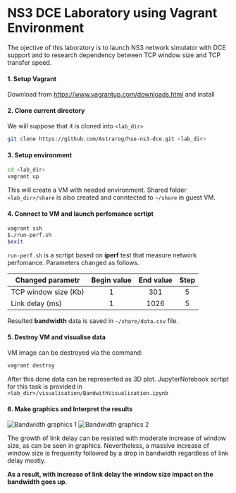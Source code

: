 # NS3 DCE Laboratory using Vagrant Environment
The ojective of this laboratory is to launch NS3 network simulator with DCE support and to research dependency
between TCP window size and TCP transfer speed.

#### 1.  Setup Vagrant

Download from https://www.vagrantup.com/downloads.html and install

#### 2.  Clone current directory

We will suppose that it is cloned into ```<lab_dir>```
```bash
git clone https://github.com/Astrarog/hse-ns3-dce.git <lab_dir>
```

#### 3. Setup environment
```bash
cd <lab_dir>
vagrant up
```
This will create a VM with needed environment.
Shared folder ```<lab_dir>/share``` is also created and conntected to ```~/share``` in guest VM.
#### 4. Connect to VM and launch perfomance scrtipt
```bash
vagrant ssh
$./run-perf.sh
$exit
```

```run-perf.sh``` is a scrtipt based on **iperf** test that measure network perfomance.
Parameters changed as follows.

|Changed parametr     | Begin value | End value | Step |
|-------------------- |:-----------:|:---------:|:----:|
|TCP window size (Kb) | 1 			| 301 		| 5    |
|Link delay (ms) 	  | 1 			| 1026 		| 5    |

Resulted **bandwidth** data is saved in ```~/share/data.csv``` file.


#### 5. Destroy VM and visualise data

VM image can be destroyed via the command:
```bash 
vagrant destroy
```

After this done data can be represented as 3D plot.
JupyterNotebook scrtipt for this task is provided in 
```<lab_dir>/visualisation/BandwithVisualisation.ipynb```

#### 6. Make graphics and Interpret the results
![Bandwidth graphics 1](visualisation/Bandwidth_1.png)
![Bandwidth graphics 2](visualisation/Bandwidth_2.png)

The growth of link delay can be resisted with moderate increase of window size, as can be seen in graphics.
Nevertheless, a massive increase of window size is frequenlty followed by a drop in bandwidth regardless of link delay mostly.

**As a result, with increase of link delay the window size impact on the bandwidth goes up.**